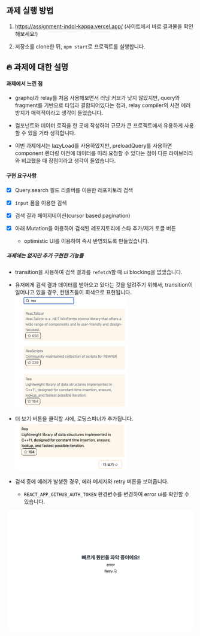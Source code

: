 ## 과제 실행 방법

1. https://assignment-indol-kappa.vercel.app/ (사이트에서 바로 결과물을 확인해보세요!)

2. 저장소를 clone한 뒤, `npm start`로 프로젝트를 실행합니다.

## 🔥 과제에 대한 설명

#### 과제에서 느낀 점

- graphql과 relay를 처음 사용해보면서 러닝 커브가 낮지 않았지만, query와 fragment를 기반으로 타입과 결합되어있다는 점과, relay compiler의 사전 에러 방지가 매력적이라고 생각이 들었습니다.

- 컴포넌트와 데이터 로직을 한 곳에 작성하여 규모가 큰 프로젝트에서 유용하게 사용할 수 있을 거라 생각합니다.

- 이번 과제에서는 lazyLoad를 사용하였지만, preloadQuery를 사용하면 component 렌더링 이전에 데이터를 미리 요청할 수 있다는 점이 다른 라이브러리와 비교했을 때 장점이라고 생각이 들었습니다.

#### 구현 요구사항

- [x] Query.search 필드 리졸버를 이용한 레포지토리 검색

- [x] `input` 폼을 이용한 검색
- [x] 검색 결과 페이지네이션(cursor based pagination)

- [x] 아래 Mutation을 이용하여 검색된 레포지토리에 스타 추가/제거 토글 버튼
  - optimistic UI를 이용하여 즉시 반영되도록 만들었습니다.

##### 과제에는 없지만 추가 구현한 기능들

- transition을 사용하여 검색 결과를 `refetch`할 때 ui blocking을 없앴습니다.

- 유저에게 검색 결과 데이터를 받아오고 있다는 것을 알려주기 위해서, transition이 일어나고 있을 경우, 컨텐츠들이 회색으로 표현됩니다.
  <img src='image.png' width='300'>

- 더 보기 버튼을 클릭할 시에, 로딩스피너가 추가됩니다.
  <img src='image-1.png' width='300'/>

- 검색 중에 에러가 발생한 경우, 에러 메세지와 retry 버튼을 보여줍니다.
  - `REACT_APP_GITHUB_AUTH_TOKEN` 환경변수를 변경하여 error ui를 확인할 수 있습니다.

<img src='image-2.png' width='500'>
